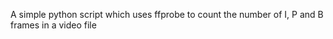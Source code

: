 A simple python script which uses ffprobe to count the number of I, P and B frames in a video file 
